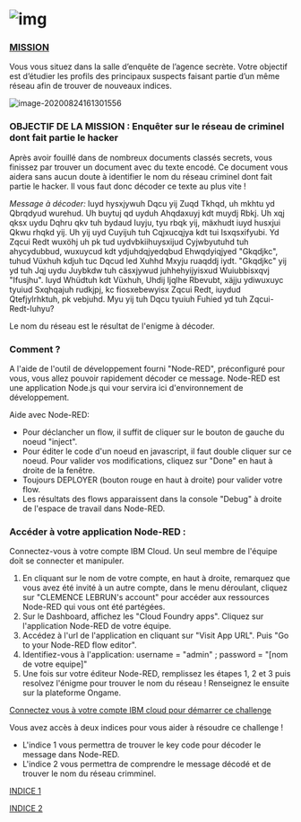 

# ![img](/assets/undercover.png)

### <u>MISSION</u>

Vous vous situez dans la salle d’enquête de l’agence secrète. Votre objectif est d’étudier les profils des principaux suspects faisant partie d’un même réseau afin de trouver de nouveaux indices. 


![image-20200824161301556](/assets/image-20200824161301556.png)

### OBJECTIF DE LA MISSION : Enquêter sur le réseau de criminel dont fait partie le hacker 

Après avoir fouillé dans de nombreux documents classés secrets, vous finissez par trouver un document avec du texte encodé. Ce document vous aidera sans aucun doute à identifier le nom du réseau criminel dont fait partie le hacker. Il vous faut donc décoder ce texte au plus vite !

_Message à décoder:_ Iuyd hysxjywuh Dqcu yij Zuqd Tkhqd, uh mkhtu yd Qbrqdyud wurehud. Uh buytuj qd uyduh Ahqdaxuyj kdt muydj Rbkj. Uh xqj qksx uydu Dqhru qkv tuh bydaud Iuyju, tyu rbqk yij, mäxhudt iuyd husxjui Qkwu rhqkd yij. Uh yij uyd Cuyijuh tuh Cqjxucqjya kdt tui Isxqsxifyubi. Yd Zqcui Redt wuxöhj uh pk tud uydvbkiihuysxijud Cyjwbyutuhd tuh ahycydubbud, wuxuycud kdt ydjuhdqjyedqbud Ehwqdyiqjyed "Gkqdjkc", tuhud Vüxhuh kdjuh tuc Dqcud led Xuhhd Mxyju ruaqddj iydt. "Gkqdjkc" yij yd tuh Jqj uydu Juybkdw tuh cäsxjywud juhhehyijyisxud Wuiubbisxqvj "Ifusjhu". Iuyd Whüdtuh kdt Vüxhuh, Uhdij Ijqlhe Rbevubt, xäjju ydiwuxuyc tyuiud Sxqhqajuh rudkjpj, kc fiosxebewyisx Zqcui Redt, iuydud Qtefjylrhktuh, pk vebjuhd. Myu yij tuh Dqcu tyuiuh Fuhied yd tuh Zqcui-Redt-Iuhyu?

Le nom du réseau est le résultat de l'enigme à décoder.

### Comment ?  
A l'aide de l'outil de développement fourni "Node-RED", préconfiguré pour vous, vous allez pouvoir rapidement décoder ce message.
Node-RED est une application Node.js qui vour servira ici d'environnement de développement. 

Aide avec Node-RED:
* Pour déclancher un flow, il suffit de cliquer sur le bouton de gauche du noeud "inject". 
* Pour éditer le code d'un noeud en javascript, il faut double cliquer sur ce noeud. Pour valider vos modifications, cliquez sur "Done" en haut à droite de la fenêtre.
* Toujours DEPLOYER (bouton rouge en haut à droite) pour valider votre flow. 
* Les résultats des flows apparaissent dans la console "Debug" à droite de l'espace de travail dans Node-RED.

### Accéder à votre application Node-RED :
Connectez-vous à votre compte IBM Cloud. Un seul membre de l'équipe doit se connecter et manipuler.
1.  En cliquant sur le nom de votre compte, en haut à droite, remarquez que vous avez été invité à un autre compte, dans le menu déroulant, cliquez sur "CLEMENCE LEBRUN's account" pour accéder aux ressources Node-RED qui vous ont été partégées.
1.  Sur le Dashboard, affichez les "Cloud Foundry apps". Cliquez sur l'application Node-RED de votre équipe. 
1.  Accédez à l'url de l'application en cliquant sur "Visit App URL". Puis "Go to your Node-RED flow editor".
1.  Identifiez-vous à l'application: username = "admin" ; password = "[nom de votre equipe]"
1.  Une fois sur votre éditeur Node-RED, remplissez les étapes 1, 2 et 3 puis resolvez l'énigme pour trouver le nom du réseau ! Renseignez le ensuite sur la plateforme Ongame.

[Connectez vous à votre compte IBM cloud pour démarrer ce challenge](https://cloud.ibm.com)

Vous avez accès à deux indices pour vous aider à résoudre ce challenge !

* L'indice 1 vous permettra de trouver le key code pour décoder le message dans Node-RED.
* L'indice 2 vous permettra de comprendre le message décodé et de trouver le nom du réseau crimminel.

[INDICE 1](https://undercovernetwork.github.io/salle-d-enquete/indice1/)

[INDICE 2](https://undercovernetwork.github.io/salle-d-enquete/indice2/)




